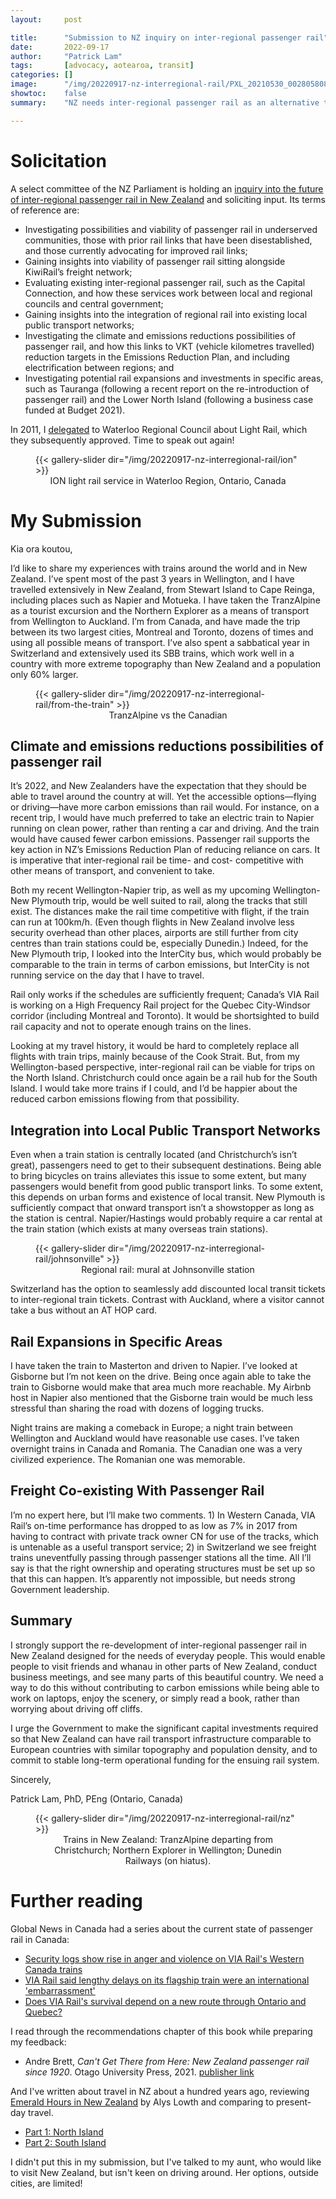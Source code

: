 ```yaml
---
layout:     post

title:      "Submission to NZ inquiry on inter-regional passenger rail"
date:       2022-09-17
author:     "Patrick Lam"
tags:       [advocacy, aotearoa, transit]
categories: []
image:      "/img/20220917-nz-interregional-rail/PXL_20210530_002805808.webp"
showtoc:    false
summary:    "NZ needs inter-regional passenger rail as an alternative to flying and driving for climate and other reasons. Here's my submission to a Parliamentary inquiry, with comparisons to Canada and Switzerland."

---
```


<style>
.post-heading h1  { color: yellow; text-shadow: 2px 2px 2px grey; }
.meta { color: #fff; text-shadow: 1px 1px 1px grey; }
</style>

# Solicitation

A select committee of the NZ Parliament is holding an [inquiry into the future of inter-regional passenger rail in New Zealand](https://www.parliament.nz/en/pb/sc/make-a-submission/document/53SCTI_SCF_INQ_125787/inquiry-into-the-future-of-inter-regional-passenger-rail) and soliciting input. Its terms of reference are:
* Investigating possibilities and viability of passenger rail in underserved communities, those with prior rail links that have been disestablished, and those currently advocating for improved rail links;
* Gaining insights into viability of passenger rail sitting alongside KiwiRail’s freight network;
* Evaluating existing inter-regional passenger rail, such as the Capital Connection, and how these services work between local and regional councils and central government;
* Gaining insights into the integration of regional rail into existing local public transport networks;
* Investigating the climate and emissions reductions possibilities of passenger rail, and how this links to VKT (vehicle kilometres travelled) reduction targets in the Emissions Reduction Plan, and including electrification between regions; and
* Investigating potential rail expansions and investments in specific areas, such as Tauranga (following a recent report on the re-introduction of passenger rail) and the Lower North Island (following a business case funded at Budget 2021).

In 2011, I [delegated](/presentations/11.rc.lrt.pdf) to Waterloo Regional Council about Light Rail, which they subsequently approved. Time to speak out again!

<figure>
{{< gallery-slider dir="/img/20220917-nz-interregional-rail/ion" >}}
<figcaption style="text-align:center">ION light rail service in Waterloo Region, Ontario, Canada</figcaption>
</figure>


# My Submission

Kia ora koutou,

I’d like to share my experiences with trains around the world and in New Zealand. I’ve spent most of the past 3 years in Wellington, and I have travelled extensively in New Zealand, from Stewart Island to Cape Reinga, including places such as Napier and Motueka. I have taken the TranzAlpine as a tourist excursion and the Northern Explorer as a means of transport from Wellington to Auckland. I’m from Canada, and have made the trip between its two largest cities, Montreal and Toronto, dozens of times and using all possible means of transport. I’ve also spent a sabbatical year in Switzerland and extensively used its SBB trains, which work well in a country with more extreme topography than New Zealand and a population only 60% larger.

<figure>
{{< gallery-slider dir="/img/20220917-nz-interregional-rail/from-the-train" >}}
<figcaption style="text-align:center">TranzAlpine vs the Canadian</figcaption>
</figure>

## Climate and emissions reductions possibilities of passenger rail

It’s 2022, and New Zealanders have the expectation that they should be able to travel around the country at will. Yet the accessible options—flying or driving—have more carbon emissions than rail would. For instance, on a recent trip, I would have much preferred to take an electric train to Napier running on clean power, rather than renting a car and driving. And the train would have caused fewer carbon emissions. Passenger rail supports the key action in NZ’s Emissions Reduction Plan of reducing reliance on cars. It is imperative that inter-regional rail be time- and cost- competitive with other means of transport, and convenient to take.

Both my recent Wellington-Napier trip, as well as my upcoming Wellington-New Plymouth trip, would be well suited to rail, along the tracks that still exist. The distances make the rail time competitive with flight, if the train can run at 100km/h. (Even though flights in New Zealand involve less security overhead than other places, airports are still further from city centres than train stations could be, especially Dunedin.) Indeed, for the New Plymouth trip, I looked into the InterCity bus, which would probably be comparable to the train in terms of carbon emissions, but InterCity is not running service on the day that I have to travel. 

Rail only works if the schedules are sufficiently frequent; Canada’s VIA Rail is working on a High Frequency Rail project for the Quebec City-Windsor corridor (including Montreal and Toronto). It would be shortsighted to build rail capacity and not to operate enough trains on the lines.

Looking at my travel history, it would be hard to completely replace all flights with train trips, mainly because of the Cook Strait. But, from my Wellington-based perspective, inter-regional rail can be viable for trips on the North Island. Christchurch could once again be a rail hub for the South Island. I would take more trains if I could, and I’d be happier about the reduced carbon emissions flowing from that possibility.


## Integration into Local Public Transport Networks

Even when a train station is centrally located (and Christchurch’s isn’t great), passengers need to get to their subsequent destinations. Being able to bring bicycles on trains alleviates this issue to some extent, but many passengers would benefit from good public transport links. To some extent, this depends on urban forms and existence of local transit. New Plymouth is sufficiently compact that onward transport isn’t a showstopper as long as the station is central. Napier/Hastings would probably require a car rental at the train station (which exists at many overseas train stations).

<figure>
{{< gallery-slider dir="/img/20220917-nz-interregional-rail/johnsonville" >}}
<figcaption style="text-align:center">Regional rail: mural at Johnsonville station</figcaption>
</figure>


Switzerland has the option to seamlessly add discounted local transit tickets to inter-regional train tickets. Contrast with Auckland, where a visitor cannot take a bus without an AT HOP card.

## Rail Expansions in Specific Areas

I have taken the train to Masterton and driven to Napier. I’ve looked at Gisborne but I’m not keen on the drive. Being once again able to take the train to Gisborne would make that area much more reachable. My Airbnb host in Napier also mentioned that the Gisborne train would be much less stressful than sharing the road with dozens of logging trucks.

Night trains are making a comeback in Europe; a night train between Wellington and Auckland would have reasonable use cases. I’ve taken overnight trains in Canada and Romania. The Canadian one was a very civilized experience. The Romanian one was memorable.

## Freight Co-existing With Passenger Rail
I’m no expert here, but I’ll make two comments. 1) In Western Canada, VIA Rail’s on-time performance has dropped to as low as 7% in 2017 from having to contract with private track owner CN for use of the tracks, which is untenable as a useful transport service; 2) in Switzerland we see freight trains uneventfully passing through passenger stations all the time. All I’ll say is that the right ownership and operating structures must be set up so that this can happen. It’s apparently not impossible, but needs strong Government leadership.

## Summary
I strongly support the re-development of inter-regional passenger rail in New Zealand designed for the needs of everyday people. This would enable people to visit friends and whanau in other parts of New Zealand, conduct business meetings, and see many parts of this beautiful country. We need a way to do this without contributing to carbon emissions while being able to work on laptops, enjoy the scenery, or simply read a book, rather than worrying about driving off cliffs. 

I urge the Government to make the significant capital investments required so that New Zealand can have rail transport infrastructure comparable to European countries with similar topography and population density, and to commit to stable long-term operational funding for the ensuing rail system.

Sincerely,

Patrick Lam, PhD, PEng (Ontario, Canada)

<figure>
{{< gallery-slider dir="/img/20220917-nz-interregional-rail/nz" >}}
<figcaption style="text-align:center">Trains in New Zealand: TranzAlpine departing from Christchurch; Northern Explorer in Wellington; Dunedin Railways (on hiatus).</figcaption>
</figure>


# Further reading

Global News in Canada had a series about the current state of passenger rail in Canada:

* [Security logs show rise in anger and violence on VIA Rail's Western Canada trains](https://globalnews.ca/news/6551471/via-rail-violence-greyhound/)
* [VIA Rail said lengthy delays on its flagship train were an international 'embarrassment'](https://globalnews.ca/news/6591508/via-rail-delays-the-canadian/)
* [Does VIA Rail's survival depend on a new route through Ontario and Quebec?](https://globalnews.ca/news/6635203/via-rail-survival-hfr/)

I read through the recommendations chapter of this book while preparing my feedback:

* Andre Brett, _Can't Get There from Here: New Zealand passenger rail since 1920_. Otago University Press, 2021. [publisher link](https://www.otago.ac.nz/press/books/otago830586.html)

And I've written about travel in NZ about a hundred years ago, reviewing [Emerald Hours in New Zealand](https://en.wikisource.org/wiki/Emerald_Hours_In_New_Zealand_(1906)) by Alys Lowth and comparing to present-day travel.
* [Part 1: North Island](/post/20210905-emerald-hours/)
* [Part 2: South Island](/post/20211011-emerald-hours-ii/)

I didn't put this in my submission, but I've talked to my aunt, who would like to visit New Zealand, but isn't keen on driving around. Her options, outside cities, are limited!
